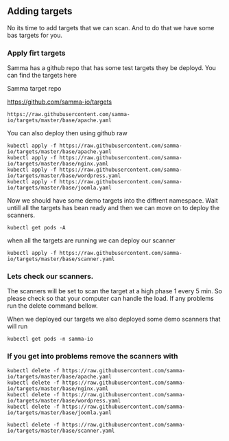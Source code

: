## Adding targets 
No its time to add targets that we can scan. And to do that we have some bas targets for you.



### Apply firt targets

Samma has a github repo that has some test targets they be deployd. You can find the targets here 


Samma target repo 

https://github.com/samma-io/targets
```
https://raw.githubusercontent.com/samma-io/targets/master/base/apache.yaml
```


You can also deploy then using github raw
```
kubectl apply -f https://raw.githubusercontent.com/samma-io/targets/master/base/apache.yaml
kubectl apply -f https://raw.githubusercontent.com/samma-io/targets/master/base/nginx.yaml
kubectl apply -f https://raw.githubusercontent.com/samma-io/targets/master/base/wordpress.yaml
kubectl apply -f https://raw.githubusercontent.com/samma-io/targets/master/base/joomla.yaml
```


Now we should have some demo targets into the diffrent namespace. Wait untill all the targets has bean ready and then we can move on to deploy the scanners.

```
kubectl get pods -A 
```

when all the targets are running we can deploy our scanner 


```
kubectl apply -f https://raw.githubusercontent.com/samma-io/targets/master/base/scanner.yaml
```


### Lets check our scanners.
The scanners will be set to scan the target at a high phase 1 every 5 min. So please check so that your computer can handle the load. If any problems run the delete command bellow.


When we deployed our targets we also deployed some demo scanners that will run


```
kubectl get pods -n samma-io
```


### If you get into problems remove the scanners with 



```
kubectl delete -f https://raw.githubusercontent.com/samma-io/targets/master/base/apache.yaml
kubectl delete -f https://raw.githubusercontent.com/samma-io/targets/master/base/nginx.yaml
kubectl delete -f https://raw.githubusercontent.com/samma-io/targets/master/base/wordpress.yaml
kubectl delete -f https://raw.githubusercontent.com/samma-io/targets/master/base/joomla.yaml

kubectl delete -f https://raw.githubusercontent.com/samma-io/targets/master/base/scanner.yaml
```
